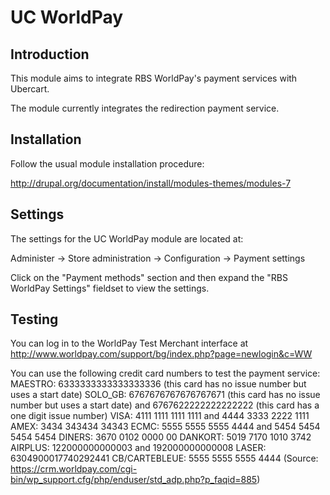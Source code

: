 # UC WorldPay

## Introduction

This module aims to integrate RBS WorldPay's payment services with Ubercart.

The module currently integrates the redirection payment service.

## Installation

Follow the usual module installation procedure:

http://drupal.org/documentation/install/modules-themes/modules-7

## Settings

The settings for the UC WorldPay module are located at:

Administer -> Store administration -> Configuration -> Payment settings

Click on the "Payment methods" section and then expand the "RBS WorldPay
Settings" fieldset to view the settings.

## Testing

You can log in to the WorldPay Test Merchant interface at http://www.worldpay.com/support/bg/index.php?page=newlogin&c=WW

You can use the following credit card numbers to test the payment service:
MAESTRO: 6333333333333333336 (this card has no issue number but uses a start date) 
SOLO_GB: 6767676767676767671 (this card has no issue number but uses a start date) and 6767622222222222222 (this card has a one digit issue number) 
VISA: 4111 1111 1111 1111 and 4444 3333 2222 1111 
AMEX: 3434 343434 34343 
ECMC: 5555 5555 5555 4444 and 5454 5454 5454 5454 
DINERS: 3670 0102 0000 00 
DANKORT: 5019 7170 1010 3742 
AIRPLUS: 122000000000003 and 192000000000008 
LASER: 6304900017740292441 
CB/CARTEBLEUE: 5555 5555 5555 4444 
(Source: https://crm.worldpay.com/cgi-bin/wp_support.cfg/php/enduser/std_adp.php?p_faqid=885)
